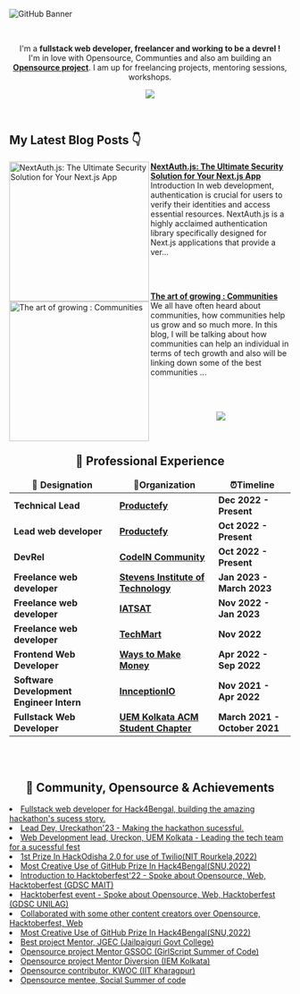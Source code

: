 ![GitHub Banner](https://user-images.githubusercontent.com/72851613/207913942-354b2399-f12d-403a-abfd-dd367feebeb5.png)

<br/>

<div align="center">

I'm a **fullstack web developer, freelancer and working to be a devrel !** <br> I'm in love with Opensource, Communties and also am building an **[Opensource project](https://github.com/IAmTamal/Milan)**. I am up for freelancing projects, mentoring sessions, workshops.

<p align="center"><a href="https://tamal-writes.hashnode.dev/"><img src="https://raw.githubusercontent.com/IAmTamal/IAmTamal/main/pics/blogbanner.png"></a></p>

<br>  
  
</div>

## My Latest Blog Posts 👇

<!-- HASHNODE_BLOG:START -->
<p align="left">
<a href="https://tamal-writes.hashnode.dev//nextauth" title="NextAuth.js: The Ultimate Security Solution for Your Next.js App"><img src="https://cdn.hashnode.com/res/hashnode/image/upload/v1678265118999/19e15d45-a123-40f5-9025-d3a68f1a0ef2.png" alt="NextAuth.js: The Ultimate Security Solution for Your Next.js App" width="250px" align="left" /></a>
<a href="https://tamal-writes.hashnode.dev//nextauth" title="NextAuth.js: The Ultimate Security Solution for Your Next.js App"><strong>NextAuth.js: The Ultimate Security Solution for Your Next.js App</strong></a>
<br/> Introduction
In web development, authentication is crucial for users to verify their identities and access essential resources. NextAuth.js is a highly acclaimed authentication library specifically designed for Next.js applications that provide a ver... </p> <br/> <br/>
<p align="left">
<a href="https://tamal-writes.hashnode.dev//grow-with-communities" title="The art of growing : Communities"><img src="https://cdn.hashnode.com/res/hashnode/image/upload/v1675317527741/6bb059a4-1913-464d-b8b8-1379ad3771f0.png" alt="The art of growing : Communities" width="250px" align="left" /></a>
<a href="https://tamal-writes.hashnode.dev//grow-with-communities" title="The art of growing : Communities"><strong>The art of growing : Communities</strong></a>
<br/> We all have often heard about communities, how communities help us grow and so much more. In this blog, I will be talking about how communities can help an individual in terms of tech growth and also will be linking down some of the best communities ... </p> <br/> <br/>
<!-- HASHNODE_BLOG:END -->

<p align="center"><a href="https://tamal-writes.hashnode.dev/"><img src="https://raw.githubusercontent.com/IAmTamal/IAmTamal/main/pics/blogbanner.png"></a></p>



<br/>


 <h2 align="center" id = "work-experience">🚀 Professional Experience </h2> 

<table>
  <thead align="center">
    <tr border: none;>
      <td><b> 💼 Designation </b></td> 
      <td><b> 🏢Organization </b></td> 
      <td><b> ⏰Timeline  </b></td> 
      </tr>
  </thead>
  <tbody> 
    <tr>
      <td> <b> Technical Lead</b> </td>
      <td><a href="https://www.irlamigo.com/"/><b>Productefy</b></a></td>
      <td> <b>Dec 2022 - Present </b> </td>
   </tr>
    <tr>
      <td> <b> Lead web developer</b> </td>
      <td><a href="https://productefy.com/"/><b>Productefy</b></a></td>
      <td> <b>Oct 2022 - Present </b> </td>
   </tr>
    <tr>
      <td> <b>DevRel</b> </td>
      <td><a href="https://twitter.com/CodeinCommunity"/><b>CodeIN Community</b></a></td>
      <td> <b>Oct 2022 - Present </b> </td>
   </tr>
      <tr>
      <td> <b> Freelance web developer </b> </td>
      <td><a href="https://www.stevens.edu/"/><b>Stevens Institute of Technology</b></a></td>
      <td> <b>Jan 2023 - March 2023</b> </td>
   </tr>
   <tr>
      <td> <b>Freelance web developer</b> </td>
      <td><a href="https://iatsat.in/"/><b>IATSAT</b></a></td>
      <td> <b>Nov 2022 - Jan 2023</b> </td>
   </tr>    
   <tr>
      <td> <b>Freelance web developer</b> </td>
      <td><a href="https://techmartme.com/"/><b>TechMart</b></a></td>
      <td> <b>Nov 2022</b> </td>
   </tr>    
   <tr>
      <td> <b>Frontend Web Developer</b> </td>
      <td><a href="https://www.linkedin.com/company/waystomakemoney/"/><b>Ways to Make Money</b></a></td>
      <td> <b>Apr 2022 - Sep 2022</b> </td>
   </tr>    
   <tr>
      <td> <b>Software Development Engineer Intern</b> </td>
      <td><a href="https://www.linkedin.com/company/innception/"/><b>InnceptionIO</b></a></td>
      <td> <b>Nov 2021 - Apr 2022</b> </td>
   </tr>    
   <tr>
      <td> <b>Fullstack Web Developer </b> </td>
      <td><a href="https://www.linkedin.com/company/uem-kolkata-acm/"/><b>UEM Kolkata ACM Student Chapter</b></a></td>
      <td> <b>March 2021 - October 2021</b> </td>
   </tr>    
   

   </tbody>	 
</table>

<br/>
<br/>

 <h2 align="center" id = "work-experience">🎉 Community, Opensource & Achievements </h2> 
 <li><a href="https://www.hack4bengal.tech/" /> Fullstack web developer for Hack4Bengal, building the amazing hackathon's sucess story. </a></li>
 
   <li><a href="https://ureckon.uem.edu.in/" /> Lead Dev, Ureckathon'23 - Making the hackathon sucessful. </a></li>
   
  <li><a href="https://ureckon.uem.edu.in/" /> Web Development lead, Ureckon, UEM Kolkata - Leading the tech team for a sucessful fest </a></li>

  <li><a href="https://drive.google.com/file/d/1UQT4dz6mpcliq0Ea3yhP89yXYI7JbHdM/view?usp=share_link" /> 1st Prize In HackOdisha 2.0 for use of Twilio(NIT Rourkela,2022) </a></li>

  <li><a href="https://drive.google.com/file/d/1rMfuGNj6_Im1M5tt5l_vAvYeT3tq_SdA/view?usp=share_link" /> Most Creative Use of GitHub Prize In Hack4Bengal(SNU,2022) </a></li>

  <li><a href="https://www.linkedin.com/feed/update/urn:li:activity:6986221096706461696/" /> Introduction to Hacktoberfest'22 - Spoke about Opensource, Web, Hacktoberfest (GDSC MAIT) </a></li>

  <li><a href="https://www.linkedin.com/feed/update/urn:li:activity:6986221096706461696/" /> Hacktoberfest event - Spoke about Opensource, Web, Hacktoberfest (GDSC UNILAG) </a></li>

  <li><a href="https://twitter.com/mrTamall/status/1500349049559347200" /> Collaborated with some other content creators over Opensource, Hacktoberfest, Web </a></li>

  <li><a href="https://twitter.com/mrTamall/status/1580475933072314369" /> Most Creative Use of GitHub Prize In Hack4Bengal(SNU,2022) </a></li>

  <li><a href="https://drive.google.com/file/d/1rMfuGNj6_Im1M5tt5l_vAvYeT3tq_SdA/view?usp=share_link" /> Best project Mentor, JGEC (Jailpaiguri Govt College) </a></li>
    
  <li><a href="https://drive.google.com/file/d/1rMfuGNj6_Im1M5tt5l_vAvYeT3tq_SdA/view?usp=share_link" /> Opensource project Mentor GSSOC (GirlScript Summer of Code) </a></li>
    
    
  <li><a href="https://drive.google.com/file/d/14yI8-9kxr-oYXhGOS9ca5_qde_d3XOCG/view?usp=share_link" /> Opensource project Mentor Diversion (IEM Kolkata) </a></li>
    
    
  <li><a href="https://drive.google.com/file/d/1fGiP2V532Okn6zy7pRoZoPZhs_r8idq5/view?usp=share_link" /> Opensource contributor, KWOC (IIT Kharagpur) </a></li>
    
    
  <li><a href="https://drive.google.com/file/d/1o7OBYzl1TtdK_fYz0ksiSTYGIBM42glF/view?usp=share_link" /> Opensource mentee, Social Summer of code </a></li>
    


